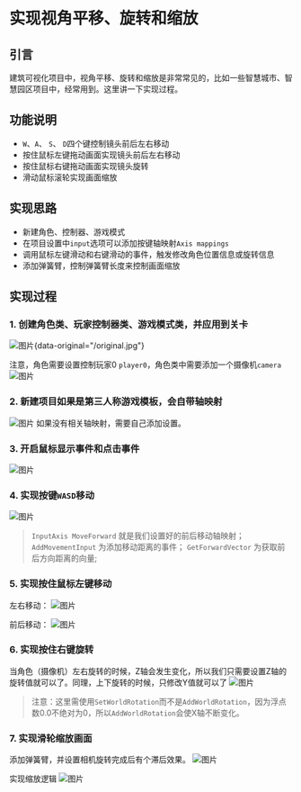 # 实现视角平移、旋转和缩放

## 引言
建筑可视化项目中，视角平移、旋转和缩放是非常常见的，比如一些智慧城市、智慧园区项目中，经常用到。这里讲一下实现过程。

## 功能说明
- `W`、`A`、 `S`、 `D`四个键控制镜头前后左右移动
- 按住鼠标左键拖动画面实现镜头前后左右移动
- 按住鼠标右键拖动画面实现镜头旋转
- 滑动鼠标滚轮实现画面缩放

## 实现思路
- 新建角色、控制器、游戏模式
- 在项目设置中`input`选项可以添加按键轴映射`Axis mappings`
- 调用鼠标左键滑动和右键滑动的事件，触发修改角色位置信息或旋转信息
- 添加弹簧臂，控制弹簧臂长度来控制画面缩放

## 实现过程
### 1. 创建角色类、玩家控制器类、游戏模式类，并应用到关卡
![图片](./image/cameraMovement%20(1).png){data-original="/original.jpg"}

注意，角色需要设置控制玩家0 `player0`，角色类中需要添加一个摄像机`camera`
![图片](./image/cameraMovement%20(2).png)

### 2. 新建项目如果是第三人称游戏模板，会自带轴映射
![图片](./image/cameraMovement%20(3).png)
如果没有相关轴映射，需要自己添加设置。

### 3. 开启鼠标显示事件和点击事件
![图片](./image/cameraMovement%20(4).png)

### 4. 实现按键`WASD`移动

![图片](./image/cameraMovement%20(5).png)
> `InputAxis MoveForward` 就是我们设置好的前后移动轴映射；
> `AddMovementInput` 为添加移动距离的事件；
> `GetForwardVector` 为获取前后方向距离的向量;

### 5. 实现按住鼠标左键移动
左右移动：
![图片](./image/cameraMovement%20(6).png)

前后移动：
![图片](./image/cameraMovement%20(7).png)

### 6. 实现按住右键旋转
当角色（摄像机）左右旋转的时候，Z轴会发生变化，所以我们只需要设置Z轴的旋转值就可以了。同理，上下旋转的时候，只修改Y值就可以了
![图片](./image/cameraMovement%20(8).png)
> 注意：这里需使用`SetWorldRotation`而不是`AddWorldRotation`，因为浮点数0.0不绝对为0，所以`AddWorldRotation`会使X轴不断变化。

### 7. 实现滑轮缩放画面
添加弹簧臂，并设置相机旋转完成后有个滞后效果。
![图片](./image/cameraMovement%20(9).png)

实现缩放逻辑
![图片](./image/cameraMovement%20(10).png)